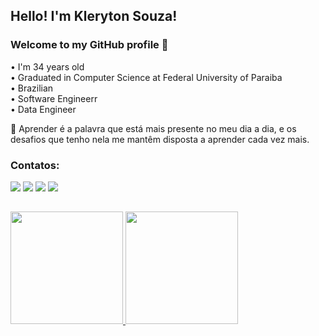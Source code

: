 ## Hello! I'm Kleryton Souza! 
### Welcome to my GitHub profile 👋

• I'm 34 years old<br>
• Graduated in Computer Science at Federal University of Paraiba<br>
• Brazilian<br>
• Software Engineerr<br>
• Data Engineer<br>

:thought_balloon: Aprender é a palavra que está mais presente no meu dia a dia, e os desafios que tenho nela me mantêm disposta a aprender cada vez mais.
  
### Contatos:
<div>
<a href="https://www.instagram.com/klerytonsouza/" target="_blank"><img src="https://img.shields.io/badge/-Instagram-%23E4405F?style=for-the-badge&logo=instagram&logoColor=white" target="_blank"></a>
<a href="https://twitter.com/SouzaKleryton" target="_blank"><img src="https://img.shields.io/badge/Twitch-9146FF?style=for-the-badge&logo=twitch&logoColor=white" target="_blank"></a>
<a href = "mailto:kleryton.dev@gmail.com"><img src="https://img.shields.io/badge/Gmail-D14836?style=for-the-badge&logo=gmail&logoColor=white" target="_blank"></a>
<a href="https://www.linkedin.com/in/kleryton-souza-a1733673/" target="_blank"><img src="https://img.shields.io/badge/-LinkedIn-%230077B5?style=for-the-badge&logo=linkedin&logoColor=white" target="_blank"></a>   
</div>

##
  
<div>
<a href="https://github.com/klerytondev">
<img height="180em" src="https://github-readme-stats.vercel.app/api/top-langs/?username=klerytondev&layout=compact&langs_count=7&theme=dracula"/>
<img height="180em" src="https://github-readme-stats.vercel.app/api?username=klerytondev&show_icons=true&theme=dracula&include_all_commits=true&count_private=true"/>
</div>


